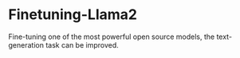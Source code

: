 # Finetuning-Llama2
Fine-tuning one of the most powerful open source models, the text-generation task can be improved. 
